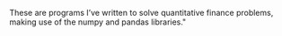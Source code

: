 These are programs I’ve written to solve quantitative finance problems, making use of the numpy and pandas libraries."
